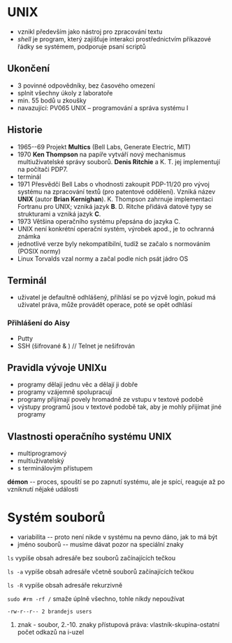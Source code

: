 # UNIX
* vznikl především jako nástroj pro zpracování textu
* _shell_ je program, který zajišťuje interakci prostřednictvím příkazové řádky se systémem, podporuje psaní scriptů

## Ukončení
* 3 povinné odpovědníky, bez časového omezení
* splnit všechny úkoly z laboratoře
* min. 55 bodů u zkoušky 
* navazující: PV065 UNIX – programování a správa systému I

## Historie
* 1965--69 Projekt **Multics** (Bell Labs, Generate Electric, MIT)
* 1970 **Ken Thompson** na papíře vytváří nový mechanismus multiuživatelské správy souborů. **Denis Ritchie** a K. T. jej implementují na počítači PDP7.
* terminál
* 1971 Přesvědčí Bell Labs o vhodnosti zakoupit PDP-11/20 pro vývoj systému na zpracování textů (pro patentové oddělení). Vzniká název **UNIX** (autor **Brian Kernighan**). K. Thompson zahrnuje implementaci Fortranu pro UNIX; vzniká jazyk **B**. D. Ritche přidává datové typy se strukturami a vzniká jazyk **C**.
* 1973 Většina operačního systému přepsána do jazyka C.
* UNIX není konkrétní operační systém, výrobek apod., je to ochranná známka
* jednotlivé verze byly nekompatibilní, tudíž se začalo s normováním (POSIX normy)
* Linux Torvalds vzal normy a začal podle nich psát jádro OS

## Terminál
* uživatel je defaultně odhlášený, přihlásí se po výzvě login, pokud má uživatel práva, může provádět operace, poté se opět odhlásí

### Přihlášení do Aisy
* Putty
* SSH (šifrované & ) // Telnet je nešifrován

## Pravidla vývoje UNIXu
* programy dělají jednu věc a dělají ji dobře
* programy vzájemně spolupracují
* programy přijímají povely hromadně ze vstupu v textové podobě
* výstupy programů jsou v textové podobě tak, aby je mohly přijímat jiné programy

## Vlastnosti operačního systému UNIX
* multiprogramový
* multiuživatelský
* s terminálovým přístupem

**démon** -- proces, spouští se po zapnutí systému, ale je spící, reaguje až po vzniknutí nějaké události

# Systém souborů
* variabilita -- proto není nikde v systému na pevno dáno, jak to má být
* jméno souborů -- musíme dávat pozor na speciální znaky

`ls` vypíše obsah adresáře bez souborů začínajících tečkou

`ls -a` vypíše obsah adresáře včetně souborů začínajících tečkou

`ls -R` vypíše obsah adresáře rekurzivně

`sudo #rm -rf /` smaže úplně všechno, tohle nikdy nepoužívat

`-rw-r--r-- 2 brandejs users`
1. znak - soubor, 2.-10. znaky přístupová práva: vlastník-skupina-ostatní
počet odkazů na i-uzel

